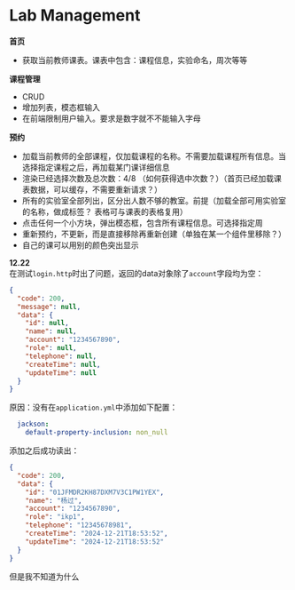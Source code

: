 # Lab Management

**首页**
- 获取当前教师课表。课表中包含：课程信息，实验命名，周次等等

**课程管理**
- CRUD
- 增加列表，模态框输入
- 在前端限制用户输入。要求是数字就不不能输入字母

**预约**
- 加载当前教师的全部课程，仅加载课程的名称。不需要加载课程所有信息。当选择指定课程之后，再加载某门课详细信息
- 渲染已经选择次数及总次数：4/8 （如何获得选中次数？）（首页已经加载课表数据，可以缓存，不需要重新请求？）
- 所有的实验室全部列出，区分出人数不够的教室。前提（加载全部可用实验室的名称，做成标签？ 表格可与课表的表格复用）
- 点击任何一个小方块，弹出模态框，包含所有课程信息。可选择指定周
- 重新预约，不更新，而是直接移除再重新创建（单独在某一个组件里移除？）
- 自己的课可以用别的颜色突出显示

**12.22**  
在测试`login.http`时出了问题，返回的data对象除了`account`字段均为空：
```json
{
  "code": 200,
  "message": null,
  "data": {
    "id": null,
    "name": null,
    "account": "1234567890",
    "role": null,
    "telephone": null,
    "createTime": null,
    "updateTime": null
  }
}
```
原因：没有在`application.yml`中添加如下配置：
```yml
  jackson:
    default-property-inclusion: non_null
```
添加之后成功读出：
```json
{
  "code": 200,
  "data": {
    "id": "01JFMDR2KH87DXM7V3C1PW1YEX",
    "name": "杨过",
    "account": "1234567890",
    "role": "ikp1",
    "telephone": "12345678981",
    "createTime": "2024-12-21T18:53:52",
    "updateTime": "2024-12-21T18:53:52"
  }
}
```
但是我不知道为什么